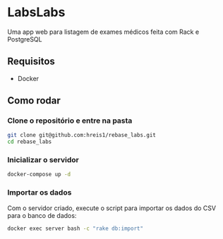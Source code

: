 # LabsLabs
Uma app web para listagem de exames médicos feita com Rack e PostgreSQL

## Requisitos
- Docker

## Como rodar
### Clone o repositório e entre na pasta
```bash
git clone git@github.com:hreis1/rebase_labs.git
cd rebase_labs
```

### Inicializar o servidor
```bash
docker-compose up -d
```

### Importar os dados
Com o servidor criado, execute o script para importar os dados do CSV para o banco de dados:
```bash
docker exec server bash -c "rake db:import"
```
